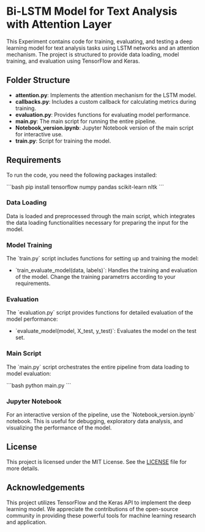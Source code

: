 
# Bi-LSTM Model for Text Analysis with Attention Layer

This Experiment contains code for training, evaluating, and testing a deep learning model for text analysis tasks using LSTM networks and an attention mechanism. The project is structured to provide data loading, model training, and evaluation using TensorFlow and Keras.

## Folder Structure

- **attention.py**: Implements the attention mechanism for the LSTM model.
- **callbacks.py**: Includes a custom callback for calculating metrics during training.
- **evaluation.py**: Provides functions for evaluating model performance.
- **main.py**: The main script for running the entire pipeline.
- **Notebook_version.ipynb**: Jupyter Notebook version of the main script for interactive use.
- **train.py**: Script for training the model.

## Requirements

To run the code, you need the following packages installed:

\`\`\`bash
pip install tensorflow numpy pandas scikit-learn nltk
\`\`\`

### Data Loading

Data is loaded and preprocessed through the main script, which integrates the data loading functionalities necessary for preparing the input for the model.

### Model Training

The \`train.py\` script includes functions for setting up and training the model:

- \`train_evaluate_model(data, labels)\`: Handles the training and evaluation of the model. Change the training parametrrs according to your requirements.

### Evaluation

The \`evaluation.py\` script provides functions for detailed evaluation of the model performance:

- \`evaluate_model(model, X_test, y_test)\`: Evaluates the model on the test set.

### Main Script

The \`main.py\` script orchestrates the entire pipeline from data loading to model evaluation:

\`\`\`bash
python main.py
\`\`\`

### Jupyter Notebook

For an interactive version of the pipeline, use the \`Notebook_version.ipynb\` notebook. This is useful for debugging, exploratory data analysis, and visualizing the performance of the model.

## License

This project is licensed under the MIT License. See the [LICENSE](LICENSE) file for more details.

## Acknowledgements

This project utilizes TensorFlow and the Keras API to implement the deep learning model. We appreciate the contributions of the open-source community in providing these powerful tools for machine learning research and application.
